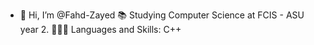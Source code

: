 - 👋 Hi, I’m @Fahd-Zayed
📚 Studying Computer Science at FCIS - ASU year 2.
👨🏻‍💻 Languages and Skills:
C++
<!---
- 👀 I’m interested in ...
- 🌱 I’m currently learning ...
- 💞️ I’m looking to collaborate on ...
- 📫 How to reach me ...
Fahd-Zayed/Fahd-Zayed is a ✨ special ✨ repository because its `README.md` (this file) appears on your GitHub profile.
You can click the Preview link to take a look at your changes.
--->
